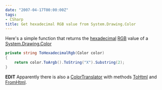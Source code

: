 ```yaml
---
date: "2007-04-17T00:00:00Z"
tags:
- CSharp
title: Get hexadecimal RGB value from System.Drawing.Color
---
```

Here's a simple function that returns the [hexadecimal](http://en.wikipedia.org/wiki/Hexadecimal) [RGB](http://en.wikipedia.org/wiki/Rgb) value of a [System.Drawing.Color](http://msdn2.microsoft.com/en-us/library/system.drawing.color.aspx)

```csharp
private string ToHexadecimalRgb(Color color)
{
	return color.ToArgb().ToString("X").Substring(2);
}
```

**EDIT** Apparently there is also a [ColorTranslator](http://msdn2.microsoft.com/en-us/library/system.drawing.colortranslator.aspx) with methods [ToHtml](http://msdn2.microsoft.com/en-us/library/system.drawing.colortranslator.tohtml.aspx) and [FromHtml](http://msdn2.microsoft.com/en-us/library/system.drawing.colortranslator.fromhtml.aspx).
